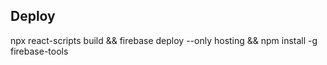 ## Deploy

npx react-scripts build && firebase deploy --only hosting && npm install -g firebase-tools
